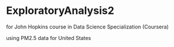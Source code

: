 # ExploratoryAnalysis2

for John Hopkins course in Data Science Specialization (Coursera)

using PM2.5 data for United States
